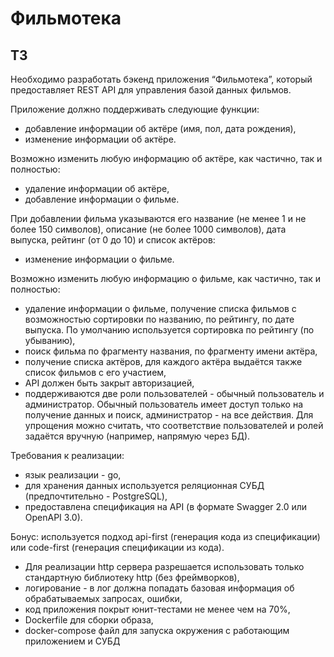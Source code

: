 # Фильмотека

## ТЗ

Необходимо разработать бэкенд приложения “Фильмотека”, который предоставляет REST
API для управления базой данных фильмов.

Приложение должно поддерживать следующие функции:
- добавление информации об актёре (имя, пол, дата рождения),
- изменение информации об актёре.

Возможно изменить любую информацию об актёре, как частично, так и полностью:
- удаление информации об актёре,
- добавление информации о фильме.

При добавлении фильма указываются его название (не менее 1 и не более 150 символов),
описание (не более 1000 символов), дата выпуска, рейтинг (от 0 до 10) и список актёров:
- изменение информации о фильме.

Возможно изменить любую информацию о фильме, как частично, так и полностью:
- удаление информации о фильме, получение списка фильмов с возможностью сортировки по названию, по рейтингу, по дате выпуска. По умолчанию используется сортировка по рейтингу (по убыванию),
- поиск фильма по фрагменту названия, по фрагменту имени актёра,
- получение списка актёров, для каждого актёра выдаётся также список фильмов с его участием,
- API должен быть закрыт авторизацией, 
- поддерживаются две роли пользователей - обычный пользователь и администратор. Обычный пользователь имеет доступ только на получение данных и поиск,
администратор - на все действия. Для упрощения можно считать, что соответствие
пользователей и ролей задаётся вручную (например, напрямую через БД).

Требования к реализации:
- язык реализации - go,
- для хранения данных используется реляционная СУБД (предпочтительно - PostgreSQL),
- предоставлена спецификация на API (в формате Swagger 2.0 или OpenAPI 3.0).

Бонус: используется подход api-first (генерация кода из спецификации) или code-first
(генерация спецификации из кода).
- Для реализации http сервера разрешается использовать только стандартную
библиотеку http (без фреймворков),
- логирование - в лог должна попадать базовая информация об обрабатываемых
запросах, ошибки,
- код приложения покрыт юнит-тестами не менее чем на 70%,
- Dockerfile для сборки образа,
- docker-compose файл для запуска окружения с работающим приложением и СУБД